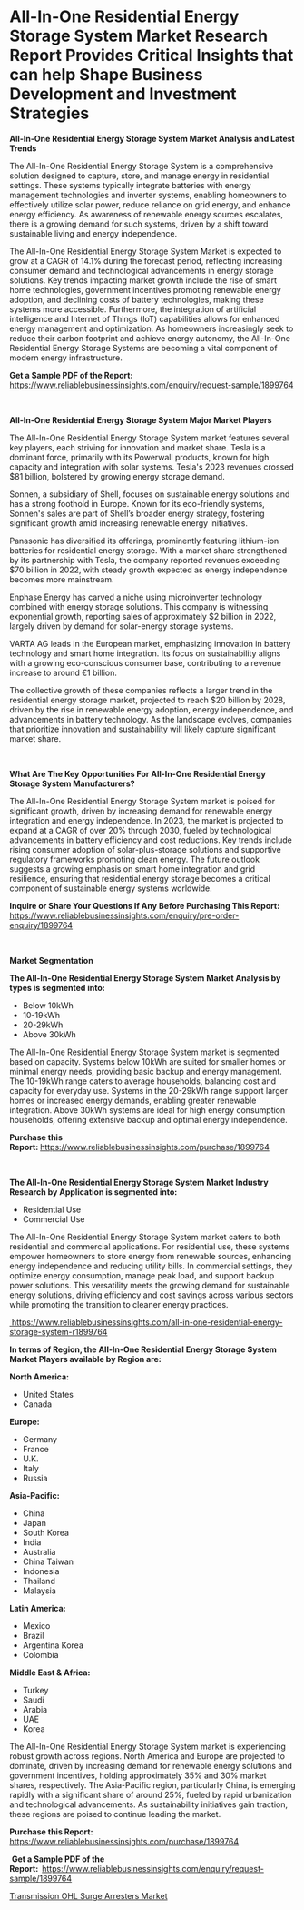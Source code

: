 <p><h1>All-In-One Residential Energy Storage System Market Research Report Provides Critical Insights that can help Shape Business Development and Investment Strategies</h1></p><p><strong>All-In-One Residential Energy Storage System Market Analysis and Latest Trends</strong></p>
<p><p>The All-In-One Residential Energy Storage System is a comprehensive solution designed to capture, store, and manage energy in residential settings. These systems typically integrate batteries with energy management technologies and inverter systems, enabling homeowners to effectively utilize solar power, reduce reliance on grid energy, and enhance energy efficiency. As awareness of renewable energy sources escalates, there is a growing demand for such systems, driven by a shift toward sustainable living and energy independence.</p><p>The All-In-One Residential Energy Storage System Market is expected to grow at a CAGR of 14.1% during the forecast period, reflecting increasing consumer demand and technological advancements in energy storage solutions. Key trends impacting market growth include the rise of smart home technologies, government incentives promoting renewable energy adoption, and declining costs of battery technologies, making these systems more accessible. Furthermore, the integration of artificial intelligence and Internet of Things (IoT) capabilities allows for enhanced energy management and optimization. As homeowners increasingly seek to reduce their carbon footprint and achieve energy autonomy, the All-In-One Residential Energy Storage Systems are becoming a vital component of modern energy infrastructure.</p></p>
<p><strong>Get a Sample PDF of the Report:&nbsp;</strong> <a href="https://www.reliablebusinessinsights.com/enquiry/request-sample/1899764?utm_campaign=3000&utm_medium=2&utm_source=Github&utm_content=ia&utm_term=07042025&utm_id=all-in-one-residential-energy-storage-system">https://www.reliablebusinessinsights.com/enquiry/request-sample/1899764</a></p>
<p>&nbsp;</p>
<p><strong>All-In-One Residential Energy Storage System Major Market Players</strong></p>
<p><p>The All-In-One Residential Energy Storage System market features several key players, each striving for innovation and market share. Tesla is a dominant force, primarily with its Powerwall products, known for high capacity and integration with solar systems. Tesla's 2023 revenues crossed $81 billion, bolstered by growing energy storage demand.</p><p>Sonnen, a subsidiary of Shell, focuses on sustainable energy solutions and has a strong foothold in Europe. Known for its eco-friendly systems, Sonnen's sales are part of Shell’s broader energy strategy, fostering significant growth amid increasing renewable energy initiatives.</p><p>Panasonic has diversified its offerings, prominently featuring lithium-ion batteries for residential energy storage. With a market share strengthened by its partnership with Tesla, the company reported revenues exceeding $70 billion in 2022, with steady growth expected as energy independence becomes more mainstream.</p><p>Enphase Energy has carved a niche using microinverter technology combined with energy storage solutions. This company is witnessing exponential growth, reporting sales of approximately $2 billion in 2022, largely driven by demand for solar-energy storage systems.</p><p>VARTA AG leads in the European market, emphasizing innovation in battery technology and smart home integration. Its focus on sustainability aligns with a growing eco-conscious consumer base, contributing to a revenue increase to around €1 billion.</p><p>The collective growth of these companies reflects a larger trend in the residential energy storage market, projected to reach $20 billion by 2028, driven by the rise in renewable energy adoption, energy independence, and advancements in battery technology. As the landscape evolves, companies that prioritize innovation and sustainability will likely capture significant market share.</p></p>
<p>&nbsp;</p>
<p><strong>What Are The Key Opportunities For All-In-One Residential Energy Storage System Manufacturers?</strong></p>
<p><p>The All-In-One Residential Energy Storage System market is poised for significant growth, driven by increasing demand for renewable energy integration and energy independence. In 2023, the market is projected to expand at a CAGR of over 20% through 2030, fueled by technological advancements in battery efficiency and cost reductions. Key trends include rising consumer adoption of solar-plus-storage solutions and supportive regulatory frameworks promoting clean energy. The future outlook suggests a growing emphasis on smart home integration and grid resilience, ensuring that residential energy storage becomes a critical component of sustainable energy systems worldwide.</p></p>
<p><strong>Inquire or Share Your Questions If Any Before Purchasing This Report:</strong> <a href="https://www.reliablebusinessinsights.com/enquiry/pre-order-enquiry/1899764?utm_campaign=3000&utm_medium=2&utm_source=Github&utm_content=ia&utm_term=07042025&utm_id=all-in-one-residential-energy-storage-system">https://www.reliablebusinessinsights.com/enquiry/pre-order-enquiry/1899764</a></p>
<p>&nbsp;</p>
<p><strong>Market Segmentation</strong></p>
<p><strong>The All-In-One Residential Energy Storage System Market Analysis by types is segmented into:</strong></p>
<p><ul><li>Below 10kWh</li><li>10-19kWh</li><li>20-29kWh</li><li>Above 30kWh</li></ul></p>
<p><p>The All-In-One Residential Energy Storage System market is segmented based on capacity. Systems below 10kWh are suited for smaller homes or minimal energy needs, providing basic backup and energy management. The 10-19kWh range caters to average households, balancing cost and capacity for everyday use. Systems in the 20-29kWh range support larger homes or increased energy demands, enabling greater renewable integration. Above 30kWh systems are ideal for high energy consumption households, offering extensive backup and optimal energy independence.</p></p>
<p><strong>Purchase this Report:&nbsp;</strong><a href="https://www.reliablebusinessinsights.com/purchase/1899764?utm_campaign=3000&utm_medium=2&utm_source=Github&utm_content=ia&utm_term=07042025&utm_id=all-in-one-residential-energy-storage-system">https://www.reliablebusinessinsights.com/purchase/1899764</a></p>
<p>&nbsp;</p>
<p><strong>The All-In-One Residential Energy Storage System Market Industry Research by Application is segmented into:</strong></p>
<p><ul><li>Residential Use</li><li>Commercial Use</li></ul></p>
<p><p>The All-In-One Residential Energy Storage System market caters to both residential and commercial applications. For residential use, these systems empower homeowners to store energy from renewable sources, enhancing energy independence and reducing utility bills. In commercial settings, they optimize energy consumption, manage peak load, and support backup power solutions. This versatility meets the growing demand for sustainable energy solutions, driving efficiency and cost savings across various sectors while promoting the transition to cleaner energy practices.</p></p>
<p><a href="https://www.reliablebusinessinsights.com/all-in-one-residential-energy-storage-system-r1899764?utm_campaign=3000&utm_medium=2&utm_source=Github&utm_content=ia&utm_term=07042025&utm_id=all-in-one-residential-energy-storage-system">&nbsp;https://www.reliablebusinessinsights.com/all-in-one-residential-energy-storage-system-r1899764</a></p>
<p><strong>In terms of Region, the All-In-One Residential Energy Storage System Market Players available by Region are:</strong></p>
<p>
    <p> <strong> North America: </strong>
        <ul>
            <li>United States</li>
            <li>Canada</li>
        </ul>
        </p> 
    <p> <strong> Europe: </strong>
        <ul>
            <li>Germany</li>
            <li>France</li>
            <li>U.K.</li>
            <li>Italy</li>
            <li>Russia</li>
        </ul>
        </p> 
    <p> <strong> Asia-Pacific: </strong>
        <ul>
            <li>China</li>
            <li>Japan</li>
            <li>South Korea</li>
            <li>India</li>
            <li>Australia</li>
            <li>China Taiwan</li>
            <li>Indonesia</li>
            <li>Thailand</li>
            <li>Malaysia</li>
        </ul>
        </p> 
    <p> <strong> Latin America: </strong>
        <ul>
            <li>Mexico</li>
            <li>Brazil</li>
            <li>Argentina Korea</li>
            <li>Colombia</li>
        </ul>
        </p> 
    <p> <strong> Middle East & Africa: </strong>
        <ul>
            <li>Turkey</li>
            <li>Saudi</li>
            <li>Arabia</li>
            <li>UAE</li>
            <li>Korea</li>
        </ul>
    </p>
    </p>
<p><p>The All-In-One Residential Energy Storage System market is experiencing robust growth across regions. North America and Europe are projected to dominate, driven by increasing demand for renewable energy solutions and government incentives, holding approximately 35% and 30% market shares, respectively. The Asia-Pacific region, particularly China, is emerging rapidly with a significant share of around 25%, fueled by rapid urbanization and technological advancements. As sustainability initiatives gain traction, these regions are poised to continue leading the market.</p></p>
<p><strong>Purchase this Report: </strong><a href="https://www.reliablebusinessinsights.com/purchase/1899764?utm_campaign=3000&utm_medium=2&utm_source=Github&utm_content=ia&utm_term=07042025&utm_id=all-in-one-residential-energy-storage-system">https://www.reliablebusinessinsights.com/purchase/1899764</a></p>
<p>&nbsp;<strong>Get a Sample PDF of the Report:&nbsp;&nbsp;</strong><a href="https://www.reliablebusinessinsights.com/enquiry/request-sample/1899764?utm_campaign=3000&utm_medium=2&utm_source=Github&utm_content=ia&utm_term=07042025&utm_id=all-in-one-residential-energy-storage-system">https://www.reliablebusinessinsights.com/enquiry/request-sample/1899764</a></p>
<p><strong></strong></p>
<p><p><a href="https://github.com/ajayanhaizan/Market-Research-Report-List-1/blob/main/transmission-ohl-surge-arresters-market.md?utm_campaign=3000&utm_medium=2&utm_source=Github&utm_content=ia&utm_term=07042025&utm_id=all-in-one-residential-energy-storage-system">Transmission OHL Surge Arresters Market</a></p></p>